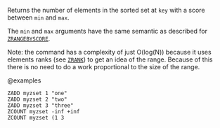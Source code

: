 Returns the number of elements in the sorted set at `key` with a score between
`min` and `max`.

The `min` and `max` arguments have the same semantic as described for
[`ZRANGEBYSCORE`](/commands/zrangebyscore).

Note: the command has a complexity of just O(log(N)) because it uses elements ranks (see [`ZRANK`](/commands/zrank)) to get an idea of the range. Because of this there is no need to do a work proportional to the size of the range.

@examples

```cli
ZADD myzset 1 "one"
ZADD myzset 2 "two"
ZADD myzset 3 "three"
ZCOUNT myzset -inf +inf
ZCOUNT myzset (1 3
```

